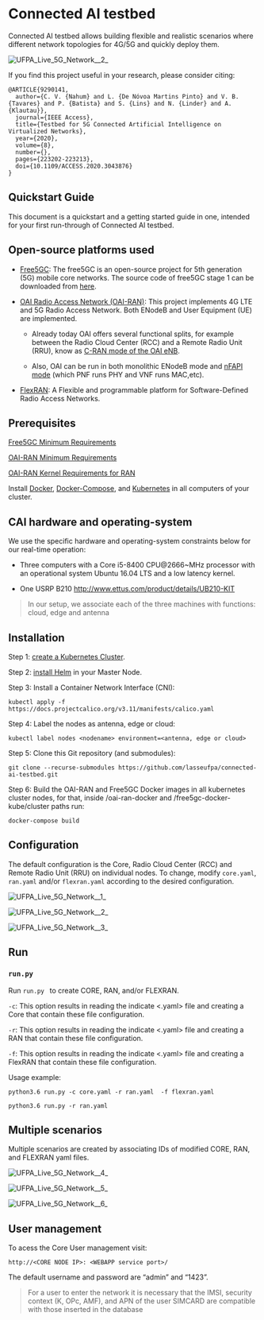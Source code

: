 # Connected AI testbed

Connected AI testbed allows building flexible and realistic scenarios where different network topologies for 4G/5G and quickly deploy them. 

![UFPA_Live_5G_Network__2_](https://gitlab.lasse.ufpa.br/2020-ai-testbed/ai-testbed/project-agenda/uploads/300adcf0c0e076aa1499e60b5e477df4/UFPA_Live_5G_Network_.png)

 If you find this project useful in your research, please consider citing:

    @ARTICLE{9290141,
      author={C. V. {Nahum} and L. {De Nóvoa Martins Pinto} and V. B. {Tavares} and P. {Batista} and S. {Lins} and N. {Linder} and A. {Klautau}},
      journal={IEEE Access}, 
      title={Testbed for 5G Connected Artificial Intelligence on Virtualized Networks}, 
      year={2020},
      volume={8},
      number={},
      pages={223202-223213},
      doi={10.1109/ACCESS.2020.3043876}
    }

## Quickstart Guide

This document is a quickstart and a getting started guide in one, intended for your first run-through of Connected AI testbed.

## Open-source platforms used

* [Free5GC](https://www.free5gc.org/): The free5GC is an open-source project for 5th generation (5G) mobile core networks. The source code of free5GC stage 1 can be downloaded from [here](https://bitbucket.org/nctu_5g/free5gc-stage-1/src/master/).

* [OAI Radio Access Network (OAI-RAN)](https://www.openairinterface.org/?page_id=2763): This project implements 4G LTE and 5G Radio Access Network. Both ENodeB and User Equipment (UE) are implemented. 

  * Already today OAI offers several functional splits, for example between the Radio Cloud Center (RCC) and a Remote Radio Unit (RRU), know as [C-RAN mode of the OAI eNB](https://gitlab.eurecom.fr/oai/openairinterface5g/-/wikis/how-to-connect-cots-ue-to-oai-enb-via-ngfi-rru).

  * Also, OAI can be run in both monolithic ENodeB mode and [nFAPI mode](https://gitlab.eurecom.fr/oai/openairinterface5g/-/wikis/nFAPI-howto) (which PNF runs PHY and VNF runs MAC,etc).

* [FlexRAN](http://mosaic5g.io/flexran/): A Flexible and programmable platform for Software-Defined Radio Access Networks.

## Prerequisites

[Free5GC Minimum Requirements](https://www.free5gc.org/installation)

[OAI-RAN Minimum Requirements](https://gitlab.eurecom.fr/oai/openairinterface5g/-/wikis/OpenAirSystemRequirements)

[OAI-RAN Kernel Requirements for RAN](https://gitlab.eurecom.fr/oai/openairinterface5g/-/wikis/OpenAirKernelMainSetup)

Install [Docker](https://docs.docker.com/engine/install/), [Docker-Compose](https://docs.docker.com/compose/install/), and [Kubernetes](https://kubernetes.io/docs/setup/) in all computers of your cluster. 

## CAI hardware and operating-system

We use the specific hardware and operating-system constraints below for our real-time operation:

  - Three computers with a Core i5-8400 CPU@2666~MHz processor with an operational system Ubuntu 16.04 LTS and a low latency kernel. 

  - One USRP B210 http://www.ettus.com/product/details/UB210-KIT

> In our setup,  we associate each
> of the three machines with 
> functions: cloud, edge and antenna

## Installation

Step 1: [create a Kubernetes Cluster](https://kubernetes.io/docs/tutorials/kubernetes-basics/create-cluster/). 

Step 2: [install Helm](https://helm.sh/docs/intro/install/) in your Master Node.

Step 3: Install a Container Network Interface (CNI):

```
kubectl apply -f https://docs.projectcalico.org/v3.11/manifests/calico.yaml
```

Step 4: Label the nodes as antenna, edge or cloud:

```
kubectl label nodes <nodename> environment=<antenna, edge or cloud>
```

Step 5: Clone this Git repository (and submodules):

```
git clone --recurse-submodules https://github.com/lasseufpa/connected-ai-testbed.git
```

Step 6: Build the OAI-RAN and Free5GC Docker images in all kubernetes cluster nodes, for that, inside /oai-ran-docker and /free5gc-docker-kube/cluster paths run:

```
docker-compose build
```

## Configuration

The default configuration is the Core, Radio Cloud Center (RCC) and Remote Radio Unit (RRU) on individual nodes. To change, modify `core.yaml`, `ran.yaml` and/or `flexran.yaml`  according to the desired configuration.

![UFPA_Live_5G_Network__1_](https://www.lasse.ufpa.br/wp-content/uploads/2021/01/core.png)

![UFPA_Live_5G_Network__2_](https://www.lasse.ufpa.br/wp-content/uploads/2021/01/flexran.png)

![UFPA_Live_5G_Network__3_](https://www.lasse.ufpa.br/wp-content/uploads/2021/01/ran.png)

## Run

### `run.py`

Run `run.py ` to create CORE, RAN, and/or FLEXRAN.  

`-c`: This option results in reading the indicate <.yaml> file and creating a Core that contain these file configuration.

`-r`: This option results in reading the indicate <.yaml> file and creating a RAN that contain these file configuration.

`-f`: This option results in reading the indicate <.yaml> file and creating a FlexRAN that contain these file configuration.

Usage example:

 `python3.6 run.py -c core.yaml -r ran.yaml  -f flexran.yaml` 

 `python3.6 run.py -r ran.yaml` 

## Multiple scenarios 

Multiple scenarios are created by associating IDs of modified CORE, RAN, and FLEXRAN yaml files.

![UFPA_Live_5G_Network__4_](https://www.lasse.ufpa.br/wp-content/uploads/2021/01/exemplo_1.png)

![UFPA_Live_5G_Network__5_](https://www.lasse.ufpa.br/wp-content/uploads/2021/01/exemplo_2.png)

![UFPA_Live_5G_Network__6_](https://www.lasse.ufpa.br/wp-content/uploads/2021/01/exemplo_3.png)

## User management

To acess the Core User management visit: 

`http://<CORE NODE IP>: <WEBAPP service port>/`

The default username and password are “admin” and “1423”.

> For a user to enter the network
> it is necessary that the IMSI, security context (K, OPc, AMF),
> and APN of the user SIMCARD are
> compatible with those inserted in the database